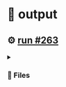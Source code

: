 # 📝  output 

## ⚙️ [run #263](https://github.com/jwenerd/ytm-dl/actions/runs/7722120838)

<details>

<summary>

### 📁 Files

</summary>

|                                                                       |lines|size|bytes |
|-----------------------------------------------------------------------|-----|----|------|
|[`output/library_albums.csv` ](output/library_albums.csv)              |945  |68K |66011 |
|[`output/library_songs.csv` ](output/library_songs.csv)                |2940 |248K|252527|
|[`output/liked_songs.csv` ](output/liked_songs.csv)                    |1453 |124K|126261|
|[`output/library_artists.csv` ](output/library_artists.csv)            |2031 |92K |92179 |
|[`output/history.csv` ](output/history.csv)                            |1910 |184K|186802|
|[`output/library_subscriptions.csv` ](output/library_subscriptions.csv)|68   |4.0K|2670  |

</details>